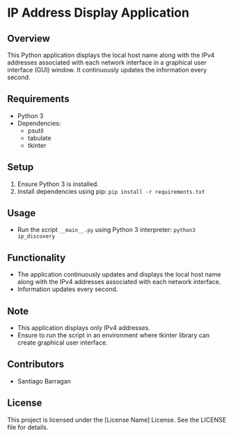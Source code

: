 # IP Address Display Application

## Overview
This Python application displays the local host name along with the IPv4 addresses associated with each network interface in a graphical user interface (GUI) window. It continuously updates the information every second.

## Requirements
- Python 3
- Dependencies:
  - psutil
  - tabulate
  - tkinter

## Setup
1. Ensure Python 3 is installed.
2. Install dependencies using pip:
    `pip install -r requirements.txt`


## Usage
- Run the script `__main__.py` using Python 3 interpreter:
    `python3 ip_discovery`


## Functionality
- The application continuously updates and displays the local host name along with the IPv4 addresses associated with each network interface.
- Information updates every second.

## Note
- This application displays only IPv4 addresses.
- Ensure to run the script in an environment where tkinter library can create graphical user interface.

## Contributors
- Santiago Barragan

## License
This project is licensed under the [License Name] License. See the LICENSE file for details.
